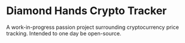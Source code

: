 # Diamond Hands Crypto Tracker
 A work-in-progress passion project surrounding cryptocurrency price tracking. Intended to one day be open-source.
